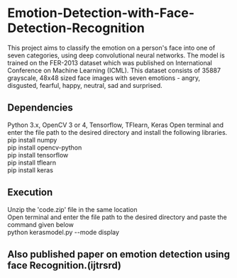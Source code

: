# Emotion-Detection-with-Face-Detection-Recognition

This project aims to classify the emotion on a person's face into one of seven categories, using deep convolutional neural networks. The model is trained on the FER-2013 dataset which was published on International Conference on Machine Learning (ICML). This dataset consists of 35887 grayscale, 48x48 sized face images with seven emotions - angry, disgusted, fearful, happy, neutral, sad and surprised.
##  Dependencies

Python 3.x, OpenCV 3 or 4, Tensorflow, TFlearn, Keras
Open terminal and enter the file path to the desired directory and install the following libraries.
       pip install numpy  
       pip install opencv-python  
       pip install tensorflow  
       pip install tflearn    
       pip install keras  

## Execution

Unzip the 'code.zip' file in the same location  
Open terminal and enter the file path to the desired directory and paste the command given below  
python kerasmodel.py --mode display  

## Also published paper on emotion detection using face Recognition.(ijtrsrd)
